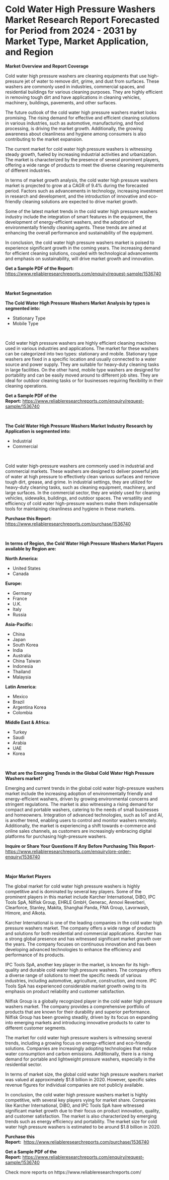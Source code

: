 <p><h1>Cold Water High Pressure Washers Market Research Report Forecasted for Period from 2024 -  2031 by Market Type, Market Application, and Region</h1></p><p><strong>Market Overview and Report Coverage</strong></p>
<p><p>Cold water high pressure washers are cleaning equipments that use high-pressure jet of water to remove dirt, grime, and dust from surfaces. These washers are commonly used in industries, commercial spaces, and residential buildings for various cleaning purposes. They are highly efficient in removing tough dirt and have applications in cleaning vehicles, machinery, buildings, pavements, and other surfaces.</p><p>The future outlook of the cold water high pressure washers market looks promising. The rising demand for effective and efficient cleaning solutions in various industries, such as automotive, manufacturing, and food processing, is driving the market growth. Additionally, the growing awareness about cleanliness and hygiene among consumers is also contributing to the market expansion.</p><p>The current market for cold water high pressure washers is witnessing steady growth, fueled by increasing industrial activities and urbanization. The market is characterized by the presence of several prominent players, offering a wide range of products to meet the diverse cleaning requirements of different industries.</p><p>In terms of market growth analysis, the cold water high pressure washers market is projected to grow at a CAGR of 9.4% during the forecasted period. Factors such as advancements in technology, increasing investment in research and development, and the introduction of innovative and eco-friendly cleaning solutions are expected to drive market growth.</p><p>Some of the latest market trends in the cold water high pressure washers industry include the integration of smart features in the equipment, the development of energy-efficient washers, and the adoption of environmentally friendly cleaning agents. These trends are aimed at enhancing the overall performance and sustainability of the equipment.</p><p>In conclusion, the cold water high pressure washers market is poised to experience significant growth in the coming years. The increasing demand for efficient cleaning solutions, coupled with technological advancements and emphasis on sustainability, will drive market growth and innovation.</p></p>
<p><strong>Get a Sample PDF of the Report:</strong> <a href="https://www.reliableresearchreports.com/enquiry/request-sample/1536740">https://www.reliableresearchreports.com/enquiry/request-sample/1536740</a></p>
<p>&nbsp;</p>
<p><strong>Market Segmentation</strong></p>
<p><strong>The Cold Water High Pressure Washers Market Analysis by types is segmented into:</strong></p>
<p><ul><li>Stationary Type</li><li>Mobile Type</li></ul></p>
<p>&nbsp;</p>
<p><p>Cold water high pressure washers are highly efficient cleaning machines used in various industries and applications. The market for these washers can be categorized into two types: stationary and mobile. Stationary type washers are fixed in a specific location and usually connected to a water source and power supply. They are suitable for heavy-duty cleaning tasks in large facilities. On the other hand, mobile type washers are designed for portability and can be easily moved around to different job sites. They are ideal for outdoor cleaning tasks or for businesses requiring flexibility in their cleaning operations.</p></p>
<p><strong>Get a Sample PDF of the Report:</strong>&nbsp;<a href="https://www.reliableresearchreports.com/enquiry/request-sample/1536740">https://www.reliableresearchreports.com/enquiry/request-sample/1536740</a></p>
<p>&nbsp;</p>
<p><strong>The Cold Water High Pressure Washers Market Industry Research by Application is segmented into:</strong></p>
<p><ul><li>Industrial</li><li>Commercial</li></ul></p>
<p>&nbsp;</p>
<p><p>Cold water high-pressure washers are commonly used in industrial and commercial markets. These washers are designed to deliver powerful jets of water at high pressure to effectively clean various surfaces and remove tough dirt, grease, and grime. In industrial settings, they are utilized for heavy-duty cleaning tasks, such as cleaning equipment, machinery, and large surfaces. In the commercial sector, they are widely used for cleaning vehicles, sidewalks, buildings, and outdoor spaces. The versatility and efficiency of cold water high-pressure washers make them indispensable tools for maintaining cleanliness and hygiene in these markets.</p></p>
<p><strong>Purchase this Report:</strong>&nbsp; <a href="https://www.reliableresearchreports.com/purchase/1536740">https://www.reliableresearchreports.com/purchase/1536740</a></p>
<p>&nbsp;</p>
<p><strong>In terms of Region, the Cold Water High Pressure Washers Market Players available by Region are:</strong></p>
<p>
    <p> <strong> North America: </strong>
        <ul>
            <li>United States</li>
            <li>Canada</li>
        </ul>
        </p> 
    <p> <strong> Europe: </strong>
        <ul>
            <li>Germany</li>
            <li>France</li>
            <li>U.K.</li>
            <li>Italy</li>
            <li>Russia</li>
        </ul>
        </p> 
    <p> <strong> Asia-Pacific: </strong>
        <ul>
            <li>China</li>
            <li>Japan</li>
            <li>South Korea</li>
            <li>India</li>
            <li>Australia</li>
            <li>China Taiwan</li>
            <li>Indonesia</li>
            <li>Thailand</li>
            <li>Malaysia</li>
        </ul>
        </p> 
    <p> <strong> Latin America: </strong>
        <ul>
            <li>Mexico</li>
            <li>Brazil</li>
            <li>Argentina Korea</li>
            <li>Colombia</li>
        </ul>
        </p> 
    <p> <strong> Middle East & Africa: </strong>
        <ul>
            <li>Turkey</li>
            <li>Saudi</li>
            <li>Arabia</li>
            <li>UAE</li>
            <li>Korea</li>
        </ul>
    </p>
    </p>
<p>&nbsp;</p>
<p><strong>What are the Emerging Trends in the Global Cold Water High Pressure Washers market?</strong></p>
<p><p>Emerging and current trends in the global cold water high-pressure washers market include the increasing adoption of environmentally friendly and energy-efficient washers, driven by growing environmental concerns and stringent regulations. The market is also witnessing a rising demand for compact and portable washers, catering to the needs of small businesses and homeowners. Integration of advanced technologies, such as IoT and AI, is another trend, enabling users to control and monitor washers remotely. Additionally, the market is experiencing a shift towards e-commerce and online sales channels, as customers are increasingly embracing digital platforms for purchasing high-pressure washers.</p></p>
<p><strong>Inquire or Share Your Questions If Any Before Purchasing This Report</strong>- <a href="https://www.reliableresearchreports.com/enquiry/pre-order-enquiry/1536740">https://www.reliableresearchreports.com/enquiry/pre-order-enquiry/1536740</a></p>
<p>&nbsp;</p>
<p><strong>Major Market Players</strong></p>
<p><p>The global market for cold water high pressure washers is highly competitive and is dominated by several key players. Some of the prominent players in this market include Karcher International, DiBO, IPC Tools SpA, Nilfisk Group, EHRLE GmbH, Generac, Annovi Reverberi, Clearforce, Stanley, Makita, Shanghai Panda, FNA Group, Lavorwash, Himore, and Alkota.</p><p>Karcher International is one of the leading companies in the cold water high pressure washers market. The company offers a wide range of products and solutions for both residential and commercial applications. Karcher has a strong global presence and has witnessed significant market growth over the years. The company focuses on continuous innovation and has been developing advanced technologies to enhance the efficiency and performance of its products.</p><p>IPC Tools SpA, another key player in the market, is known for its high-quality and durable cold water high pressure washers. The company offers a diverse range of solutions to meet the specific needs of various industries, including automotive, agriculture, construction, and more. IPC Tools SpA has experienced considerable market growth owing to its emphasis on product reliability and customer satisfaction.</p><p>Nilfisk Group is a globally recognized player in the cold water high pressure washers market. The company provides a comprehensive portfolio of products that are known for their durability and superior performance. Nilfisk Group has been growing steadily, driven by its focus on expanding into emerging markets and introducing innovative products to cater to different customer segments.</p><p>The market for cold water high pressure washers is witnessing several trends, including a growing focus on energy-efficient and eco-friendly solutions. Companies are increasingly adopting technologies that reduce water consumption and carbon emissions. Additionally, there is a rising demand for portable and lightweight pressure washers, especially in the residential sector.</p><p>In terms of market size, the global cold water high pressure washers market was valued at approximately $1.8 billion in 2020. However, specific sales revenue figures for individual companies are not publicly available.</p><p>In conclusion, the cold water high pressure washers market is highly competitive, with several key players vying for market share. Companies like Karcher International, DiBO, and IPC Tools SpA have witnessed significant market growth due to their focus on product innovation, quality, and customer satisfaction. The market is also characterized by emerging trends such as energy efficiency and portability. The market size for cold water high pressure washers is estimated to be around $1.8 billion in 2020.</p></p>
<p><strong>Purchase this Report:</strong>&nbsp;&nbsp;<a href="https://www.reliableresearchreports.com/purchase/1536740">https://www.reliableresearchreports.com/purchase/1536740</a></p>
<p></p>
<p><strong>Get a Sample PDF of the Report:</strong>&nbsp;<a href="https://www.reliableresearchreports.com/enquiry/request-sample/1536740">https://www.reliableresearchreports.com/enquiry/request-sample/1536740</a></p>
<p>Check more reports on https://www.reliableresearchreports.com/</p>